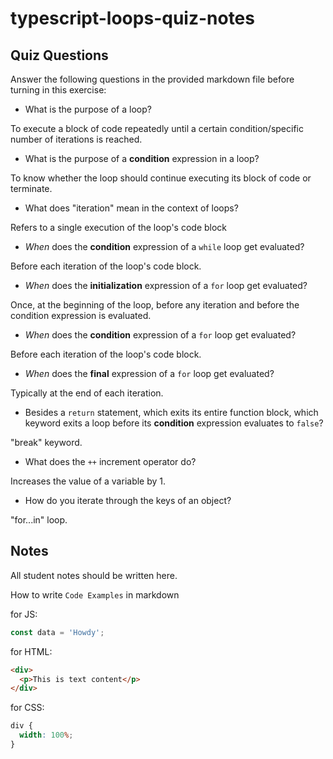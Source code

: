 # typescript-loops-quiz-notes

## Quiz Questions

Answer the following questions in the provided markdown file before turning in this exercise:

- What is the purpose of a loop?

To execute a block of code repeatedly until a certain condition/specific number of iterations is reached.

- What is the purpose of a **condition** expression in a loop?

To know whether the loop should continue executing its block of code or terminate.

- What does "iteration" mean in the context of loops?

Refers to a single execution of the loop's code block

- _When_ does the **condition** expression of a `while` loop get evaluated?

Before each iteration of the loop's code block.

- _When_ does the **initialization** expression of a `for` loop get evaluated?

Once, at the beginning of the loop, before any iteration and before the condition expression is evaluated.

- _When_ does the **condition** expression of a `for` loop get evaluated?

Before each iteration of the loop's code block.

- _When_ does the **final** expression of a `for` loop get evaluated?

Typically at the end of each iteration.

- Besides a `return` statement, which exits its entire function block, which keyword exits a loop before its **condition** expression evaluates to `false`?

"break" keyword.

- What does the `++` increment operator do?

Increases the value of a variable by 1.

- How do you iterate through the keys of an object?

"for...in" loop.

## Notes

All student notes should be written here.

How to write `Code Examples` in markdown

for JS:

```javascript
const data = 'Howdy';
```

for HTML:

```html
<div>
  <p>This is text content</p>
</div>
```

for CSS:

```css
div {
  width: 100%;
}
```
